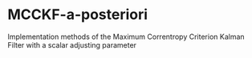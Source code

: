 # MCCKF-a-posteriori
Implementation methods of the Maximum Correntropy Criterion Kalman Filter with a scalar adjusting parameter
